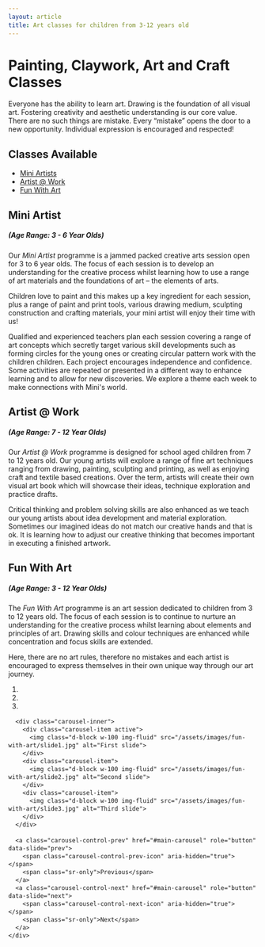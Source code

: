 ```yaml
---
layout: article
title: Art classes for children from 3-12 years old
---
```

# Painting, Claywork, Art and Craft Classes

<div class="row align-items-start">
  <div class="col-lg-11 normal-text para">
    <p>Everyone has the ability to learn art. Drawing is the foundation of all visual art. Fostering creativity
and aesthetic understanding is our core value. There are no such things are mistake. Every “mistake”
opens the door to a new opportunity. Individual expression is encouraged and respected!</p>
    <h2>Classes Available</h2>
    <ul>
      <li><a href="#mini-artists">Mini Artists</a></li>
      <li><a href="#artist-at-work">Artist @ Work</a></li>
      <li><a href="#fun-with-art">Fun With Art</a></li>
    </ul>
  </div>
</div>
<div class="row align-items-start">
  <div class="col-lg-11 normal-text para">
    <h2 id="mini-artists">Mini Artist</h2>
    <h5><em>(Age Range: 3 - 6 Year Olds)</em></h5>
    <p>Our <em>Mini Artist</em> programme is a jammed packed creative arts session open for 3 to 6 year olds. The
focus of each session is to develop an understanding for the creative process whilst learning how to
use a range of art materials and the foundations of art – the elements of arts.</p>
    <p>Children love to paint and this makes up a key ingredient for each session, plus a range of paint
and print tools, various drawing medium, sculpting construction and crafting materials, your mini
artist will enjoy their time with us!</p>
    <p>Qualified and experienced teachers plan each session covering a range of art concepts which
secretly target various skill developments such as forming circles for the young ones or creating
circular pattern work with the children children. Each project encourages independence and
confidence. Some activities are repeated or presented in a different way to enhance learning and to
allow for new discoveries. We explore a theme each week to make connections with Mini's world.</p>
</div>
</div>

<div class="row align-items-start">
<div class="col-lg-11 normal-text para">
  <h2 id="artist-at-work">Artist @ Work</h2>
  <h5><em>(Age Range: 7 - 12 Year Olds)</em></h5>
  <p>Our <em>Artist @ Work</em> programme is designed for school aged children from 7 to 12 years old. Our
young artists will explore a range of fine art techniques ranging from drawing, painting, sculpting and
printing, as well as enjoying craft and textile based creations. Over the term, artists will create their
own visual art book which will showcase their ideas, technique exploration and practice drafts.</p>
  <p>Critical thinking and problem solving skills are also enhanced as we teach our young artists about
idea development and material exploration. Sometimes our imagined ideas do not match our
creative hands and that is ok. It is learning how to adjust our creative thinking that becomes
important in executing a finished artwork.</p>
</div>
</div>

<div class="row align-items-start">
<div class="col-lg-11 normal-text para">
  <h2 id="fun-with-art">Fun With Art</h2>
  <h5><em>(Age Range: 3 - 12 Year Olds)</em></h5>
  <p>The <em>Fun With Art</em> programme is an art session dedicated to children from 3 to 12 years old. The
focus of each session is to continue to nurture an understanding for the creative process whilst
learning about elements and principles of art. Drawing skills and colour techniques are enhanced
while concentration and focus skills are extended.</p>
  <p>Here, there are no art rules, therefore no mistakes and each artist is encouraged to express
themselves in their own unique way through our art journey.</p>

  <div class="container">
    <div id="main-carousel" class="carousel slide" data-ride="carousel" data-interval="2500">
      <ol class="carousel-indicators">
        <li data-target="#main-carousel" data-slide-to="0" class="active"></li>
        <li data-target="#main-carousel" data-slide-to="1"></li>
        <li data-target="#main-carousel" data-slide-to="2"></li>
      </ol>

      <div class="carousel-inner">
        <div class="carousel-item active">
          <img class="d-block w-100 img-fluid" src="/assets/images/fun-with-art/slide1.jpg" alt="First slide">
        </div>
        <div class="carousel-item">
          <img class="d-block w-100 img-fluid" src="/assets/images/fun-with-art/slide2.jpg" alt="Second slide">
        </div>
        <div class="carousel-item">
          <img class="d-block w-100 img-fluid" src="/assets/images/fun-with-art/slide3.jpg" alt="Third slide">
        </div>
      </div>

      <a class="carousel-control-prev" href="#main-carousel" role="button" data-slide="prev">
        <span class="carousel-control-prev-icon" aria-hidden="true"></span>
        <span class="sr-only">Previous</span>
      </a>
      <a class="carousel-control-next" href="#main-carousel" role="button" data-slide="next">
        <span class="carousel-control-next-icon" aria-hidden="true"></span>
        <span class="sr-only">Next</span>
      </a>
    </div>
  </div>
</div>